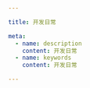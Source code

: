 ```yaml
---

title: 开发日常

meta:
  - name: description
    content: 开发日常
  - name: keywords
    content: 开发日常

---
```

